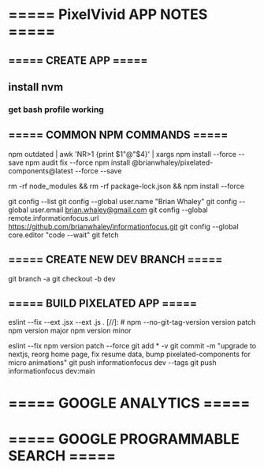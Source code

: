 # ===== PixelVivid APP NOTES =====

## ===== CREATE APP =====

## install nvm

### get bash profile working 

## ===== COMMON NPM COMMANDS =====

npm outdated | awk 'NR>1 {print $1"@"$4}' | xargs npm install --force --save
npm audit fix --force
npm install @brianwhaley/pixelated-components@latest --force --save

rm -rf node_modules && rm -rf package-lock.json && npm install --force

git config --list
git config --global user.name "Brian Whaley"
git config --global user.email brian.whaley@gmail.com
git config --global remote.informationfocus.url https://github.com/brianwhaley/informationfocus.git
git config --global core.editor "code --wait"
git fetch

## ===== CREATE NEW DEV BRANCH =====

git branch -a
git checkout -b dev

## ===== BUILD PIXELATED APP =====

eslint --fix --ext .jsx --ext .js .
[//]: # npm --no-git-tag-version version patch
npm version major
npm version minor

eslint --fix
npm version patch --force
git add * -v
git commit -m "upgrade to nextjs, reorg home page, fix resume data, bump pixelated-components for micro animations"
git push informationfocus dev --tags
git push informationfocus dev:main

# ===== GOOGLE ANALYTICS =====

# ===== GOOGLE PROGRAMMABLE SEARCH =====